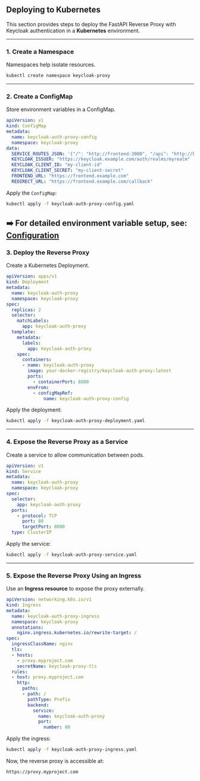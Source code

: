 ## **Deploying to Kubernetes**

This section provides steps to deploy the FastAPI Reverse Proxy with Keycloak authentication in a **Kubernetes** environment.

---

### **1. Create a Namespace**
Namespaces help isolate resources.
```bash
kubectl create namespace keycloak-proxy
```

---

### **2. Create a ConfigMap**
Store environment variables in a ConfigMap.
```yaml
apiVersion: v1
kind: ConfigMap
metadata:
  name: keycloak-auth-proxy-config
  namespace: keycloak-proxy
data:
  SERVICE_ROUTES_JSON: '{"/": "http://frontend:3000", "/api": "http://backend:8080"}'
  KEYCLOAK_ISSUER: "https://keycloak.example.com/auth/realms/myrealm"
  KEYCLOAK_CLIENT_ID: "my-client-id"
  KEYCLOAK_CLIENT_SECRET: "my-client-secret"
  FRONTEND_URL: "https://frontend.example.com"
  REDIRECT_URL: "https://frontend.example.com/callback"
```
Apply the `ConfigMap`:
```bash
kubectl apply -f keycloak-auth-proxy-config.yaml
```

➡️ **For detailed environment variable setup, see**: [Configuration](../configuration/env.md)
---

### **3. Deploy the Reverse Proxy**
Create a Kubernetes Deployment.
```yaml
apiVersion: apps/v1
kind: Deployment
metadata:
  name: keycloak-auth-proxy
  namespace: keycloak-proxy
spec:
  replicas: 2
  selector:
    matchLabels:
      app: keycloak-auth-proxy
  template:
    metadata:
      labels:
        app: keycloak-auth-proxy
    spec:
      containers:
      - name: keycloak-auth-proxy
        image: your-docker-registry/keycloak-auth-proxy:latest
        ports:
          - containerPort: 8000
        envFrom:
          - configMapRef:
              name: keycloak-auth-proxy-config
```
Apply the deployment:
```bash
kubectl apply -f keycloak-auth-proxy-deployment.yaml
```

---

### **4. Expose the Reverse Proxy as a Service**
Create a service to allow communication between pods.
```yaml
apiVersion: v1
kind: Service
metadata:
  name: keycloak-auth-proxy
  namespace: keycloak-proxy
spec:
  selector:
    app: keycloak-auth-proxy
  ports:
    - protocol: TCP
      port: 80
      targetPort: 8000
  type: ClusterIP
```
Apply the service:
```bash
kubectl apply -f keycloak-auth-proxy-service.yaml
```

---

### **5. Expose the Reverse Proxy Using an Ingress**
Use an **Ingress resource** to expose the proxy externally.

```yaml
apiVersion: networking.k8s.io/v1
kind: Ingress
metadata:
  name: keycloak-auth-proxy-ingress
  namespace: keycloak-proxy
  annotations:
    nginx.ingress.kubernetes.io/rewrite-target: /
spec:
  ingressClassName: nginx
  tls:
  - hosts:
    - proxy.myproject.com
    secretName: keycloak-proxy-tls
  rules:
  - host: proxy.myproject.com
    http:
      paths:
      - path: /
        pathType: Prefix
        backend:
          service:
            name: keycloak-auth-proxy
            port:
              number: 80
```
Apply the ingress:
```bash
kubectl apply -f keycloak-auth-proxy-ingress.yaml
```

Now, the reverse proxy is accessible at:
```
https://proxy.myproject.com
```
